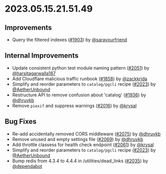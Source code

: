 # 2023.05.15.21.51.49

## Improvements

- Query the filtered indexes
  ([#1903](https://github.com/WordPress/openverse/pull/1903)) by
  [@sarayourfriend](https://github.com/sarayourfriend)

## Internal Improvements

- Update consistent python test module naming pattern
  ([#2051](https://github.com/WordPress/openverse/pull/2051)) by
  [@harsitagarwalla187](https://github.com/harsitagarwalla187)
- Add Cloudflare malicious traffic runbook
  ([#1858](https://github.com/WordPress/openverse/pull/1858)) by
  [@zackkrida](https://github.com/zackkrida)
- Simplify and reorder parameters to `catalog/pgcli` recipe
  ([#2023](https://github.com/WordPress/openverse/pull/2023)) by
  [@AetherUnbound](https://github.com/AetherUnbound)
- Restructure API to remove confusion about 'catalog'
  ([#1936](https://github.com/WordPress/openverse/pull/1936)) by
  [@dhruvkb](https://github.com/dhruvkb)
- Remove `piexif` and suppress warnings
  ([#2016](https://github.com/WordPress/openverse/pull/2016)) by
  [@krysal](https://github.com/krysal)

## Bug Fixes

- Re-add accidentally removed CORS middleware
  ([#2075](https://github.com/WordPress/openverse/pull/2075)) by
  [@dhruvkb](https://github.com/dhruvkb)
- Remove unused and empty settings file
  ([#2069](https://github.com/WordPress/openverse/pull/2069)) by
  [@dhruvkb](https://github.com/dhruvkb)
- Add throttle classess for health check endpoint
  ([#2061](https://github.com/WordPress/openverse/pull/2061)) by
  [@krysal](https://github.com/krysal)
- Simplify and reorder parameters to `catalog/pgcli` recipe
  ([#2023](https://github.com/WordPress/openverse/pull/2023)) by
  [@AetherUnbound](https://github.com/AetherUnbound)
- Bump redis from 4.3.4 to 4.4.4 in /utilities/dead_links
  ([#2035](https://github.com/WordPress/openverse/pull/2035)) by
  [@dependabot](https://github.com/dependabot)
